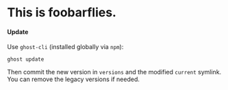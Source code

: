 # This is foobarflies.

#### Update

Use `ghost-cli` (installed globally via `npm`):

    ghost update

Then commit the new version in `versions` and the modified `current`  symlink. You can remove the legacy versions if needed.
